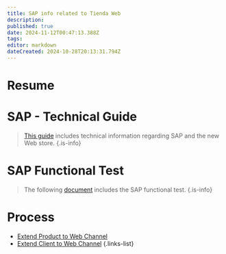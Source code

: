 ```yaml
---
title: SAP info related to Tienda Web
description: 
published: true
date: 2024-11-12T00:47:13.388Z
tags: 
editor: markdown
dateCreated: 2024-10-28T20:13:31.794Z
---
```


# Resume

# SAP - Technical Guide

> [This guide](/images/img/Guia_Tecnica_Tienda_Cenabast_V2-1.docx) includes technical information regarding SAP and the new Web store.
{.is-info}


# SAP Functional Test

> The following [document](/images/img/Pruebas_Integrales_Tienda_CENABAST-V3_2024.docx) includes the SAP functional test. 
{.is-info}


# Process

- [Extend Product to Web Channel](SAP/extend-product-to-web-channel.md)
- [Extend Client to Web Channel](SAP/extend-client-to-web-channel.md)
{.links-list}